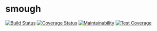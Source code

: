 # smough
[![Build Status](https://travis-ci.org/dhoss/smough.svg?branch=master)](https://travis-ci.org/dhoss/smough)
[![Coverage Status](https://coveralls.io/repos/github/dhoss/smough/badge.svg?branch=master&kill_cache=1)](https://coveralls.io/github/dhoss/smough?branch=master&kill_cache=1)
[![Maintainability](https://api.codeclimate.com/v1/badges/a8530c31492310fcbd9c/maintainability)](https://codeclimate.com/github/dhoss/smough/maintainability)
[![Test Coverage](https://api.codeclimate.com/v1/badges/a8530c31492310fcbd9c/test_coverage)](https://codeclimate.com/github/dhoss/smough/test_coverage)
